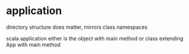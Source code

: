 # application

directory structure does matter, mirrors class namespaces

scala application either is the object with main method or class extending App with main method


